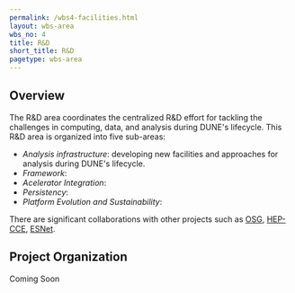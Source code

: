 ```yaml
---
permalink: /wbs4-facilities.html
layout: wbs-area
wbs_no: 4
title: R&D
short_title: R&D
pagetype: wbs-area
---
```


## Overview

The R&D area coordinates the centralized R&D effort for tackling the challenges in computing, data, and analysis during DUNE's lifecycle.  This R&D area is organized into five sub-areas:

- *Analysis infrastructure*: developing new facilities and approaches for analysis during DUNE's lifecycle.
- *Framework*: 
- *Acelerator Integration*:
- *Persistency*:
- *Platform Evolution and Sustainability*:

There are significant collaborations with other projects such as [OSG](www.osg-htc.org), [HEP-CCE](https://hepcce.org/), [ESNet](http://es.net/).

## Project Organization

Coming Soon

